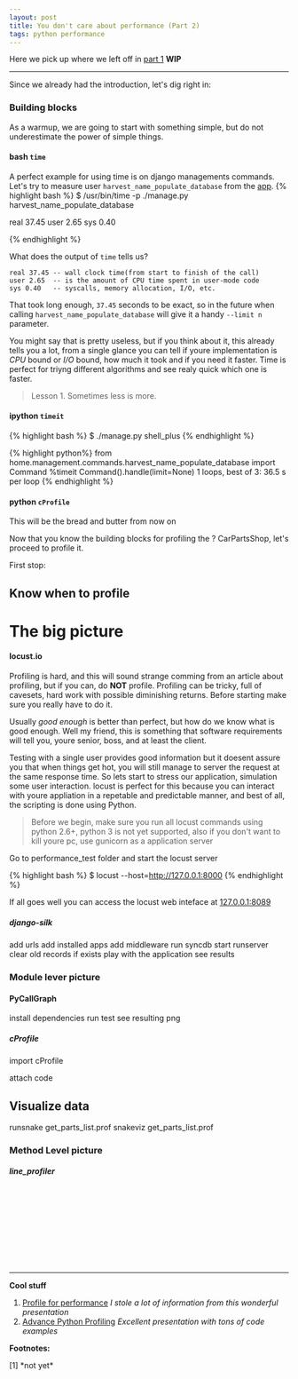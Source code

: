 ```yaml
---
layout: post
title: You don't care about performance (Part 2)
tags: python performance
---
```


Here we pick up where we left off in [part 1]
**WIP**

---

Since we already had the introduction, let's dig right in:

### Building blocks

As a warmup, we are going to start with something simple, but do not
underestimate the power of simple things.

#### bash ```time```

A perfect example for using time is on django managements commands. Let's try
to measure user ```harvest_name_populate_database``` from the [app].
{% highlight bash %}
$ /usr/bin/time -p ./manage.py harvest_name_populate_database

real 37.45
user 2.65
sys 0.40

{% endhighlight %}

What does the output of ```time``` tells us?

    real 37.45 -- wall clock time(from start to finish of the call)
    user 2.65  -- is the amount of CPU time spent in user-mode code
    sys 0.40   -- syscalls, memory allocation, I/O, etc.

That took long enough, ```37.45``` seconds to be exact, so in the future when calling
```harvest_name_populate_database``` will give it a handy
```--limit n``` parameter.

You might say that is pretty useless, but if you think about it, this already
tells you a lot, from a single glance you can tell if youre implementation is
*CPU* bound or *I/O* bound, how much it took and if you need it faster.
Time is perfect for triyng different algorithms and see realy quick which one is faster.

>Lesson 1. Sometimes less is more.

#### ipython ```timeit```

{% highlight bash %}
$ ./manage.py shell_plus
{% endhighlight %}

{% highlight python%}
from home.management.commands.harvest_name_populate_database import Command
%timeit Command().handle(limit=None)
1 loops, best of 3: 36.5 s per loop
{% endhighlight %}


#### python ```cProfile```
This will be the bread and butter from now on


Now that you know the building blocks for profiling the ? CarPartsShop, let's
proceed to profile it.

First stop:

Know when to profile
--------------------

# The big picture

#### locust.io

Profiling is hard, and this will sound strange comming from an article about
profiling, but if you can, do **NOT** profile. Profiling can be tricky, full of
cavesets, hard work with possible diminishing returns. Before starting make sure
you really have to do it.

Usually *good enough* is better than perfect, but how do we know what is good
enough. Well my friend, this is something that software requirements will tell
you, youre senior, boss, and at least the client.

Testing with a single user provides good information but it doesent assure you
that when things get hot, you will still manage to server the request at the
same response time.
So lets start to stress our application, simulation some user interaction.
locust is perfect for this because you can interact with youre appliation in a
repetable and predictable manner, and best of all, the scripting is done using
Python.

>Before we begin, make sure you run all locust commands using python 2.6+,
>python 3 is not yet supported, also if you don't want to kill youre pc, use
>gunicorn as a application server

Go to performance_test folder and start the locust server

{% highlight bash %}
$ locust --host=http://127.0.0.1:8000
{% endhighlight %}

If all goes well you can access the locust web inteface at
[127.0.0.1:8089](http://127.0.0.1:8089)


##### django-silk
add urls
add installed apps
add middleware
run syncdb
start runserver
clear old records if exists
play with the application
see results

### Module lever picture

#### PyCallGraph
install dependencies
run test
see resulting png


##### cProfile
import cProfile

attach code


## Visualize data
runsnake get_parts_list.prof
snakeviz get_parts_list.prof


### Method Level picture

##### line_profiler









<br><br> <br><br> <br><br> <br><br>

--------
**Cool stuff**

1. [Profile for performance](http://pyvideo.org/video/1587/profiling-for-performance)
    *I stole a lot of information from this wonderful presentation*
2. [Advance Python Profiling](https://www.youtube.com/watch?v=DUCMjsrYSrQ)
    *Excellent presentation with tons of code examples*


**Footnotes:**

<p id="f1">[1] *not yet*</p>

[part 1]:http://time.is
[app]:https://github.com/BontaVlad/django-sample-app#django-sample-app
